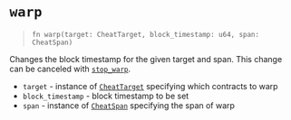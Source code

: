 # `warp`

> `fn warp(target: CheatTarget, block_timestamp: u64, span: CheatSpan)`

Changes the block timestamp for the given target and span.
This change can be canceled with [`stop_warp`](./stop_warp.md).

- `target` - instance of [`CheatTarget`](../cheat_target.md) specifying which contracts to warp
- `block_timestamp` - block timestamp to be set
- `span` - instance of [`CheatSpan`](../cheat_span.md) specifying the span of warp
